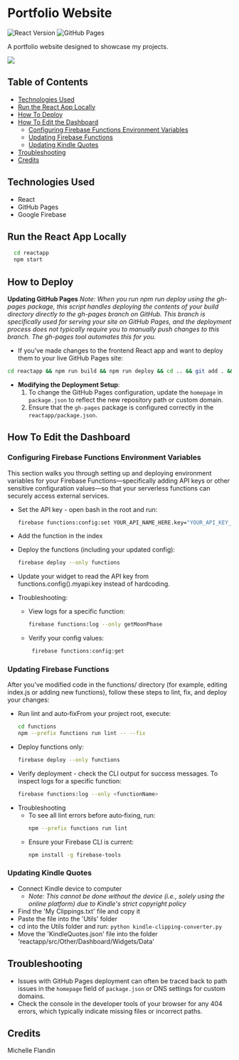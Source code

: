 # Portfolio Website

![React Version](https://img.shields.io/badge/React-18.2.0-61dafb.svg)
![GitHub Pages](https://img.shields.io/badge/Platform-GitHub%20Pages-222.svg)

A portfolio website designed to showcase my projects.

<a href="https://michellef.dev" target="_blank">
  <img src="https://img.shields.io/badge/Website-michellef.dev-6da360?style=for-the-badge">
</a>

## Table of Contents

- [Technologies Used](#technologies-used)
- [Run the React App Locally](#run-the-react-app-locally)
- [How To Deploy](#how-to-deploy)
- [How To Edit the Dashboard](#how-to-edit-the-dashboard)
  - [Configuring Firebase Functions Environment Variables](#configuring-firebase-functions-environment-variables)
  - [Updating Firebase Functions](#updating-firebase-functions)
  - [Updating Kindle Quotes](#updating-kindle-quotes)
- [Troubleshooting](#troubleshooting)
- [Credits](#credits)

## Technologies Used

- React
- GitHub Pages
- Google Firebase


## Run the React App Locally

```bash
  cd reactapp
  npm start
```

## How to Deploy

**Updating GitHub Pages**
_Note: When you run npm run deploy using the gh-pages package, this script handles deploying the contents of your build directory directly to the gh-pages branch on GitHub. This branch is specifically used for serving your site on GitHub Pages, and the deployment process does not typically require you to manually push changes to this branch. The gh-pages tool automates this for you._

- If you’ve made changes to the frontend React app and want to deploy them to your live GitHub Pages site:

```bash
cd reactapp && npm run build && npm run deploy && cd .. && git add . && git commit -m "Update" && git push origin main
```

- **Modifying the Deployment Setup**:
  1. To change the GitHub Pages configuration, update the `homepage` in `package.json` to reflect the new repository path or custom domain.
  2. Ensure that the `gh-pages` package is configured correctly in the `reactapp/package.json`.

## How To Edit the Dashboard

### Configuring Firebase Functions Environment Variables

This section walks you through setting up and deploying environment variables for your Firebase Functions—specifically adding API keys or other sensitive configuration values—so that your serverless functions can securely access external services.

- Set the API key - open bash in the root and run:
  ```bash
  firebase functions:config:set YOUR_API_NAME_HERE.key="YOUR_API_KEY_HERE"
  ```
- Add the function in the index
- Deploy the functions (including your updated config):
  ```bash
  firebase deploy --only functions
  ```
- Update your widget to read the API key from functions.config().myapi.key instead of hardcoding.
- Troubleshooting:

  - View logs for a specific function:
    ```bash
    firebase functions:log --only getMoonPhase
    ```
  - Verify your config values:
    ```bash
     firebase functions:config:get
    ```

### Updating Firebase Functions

After you've modified code in the functions/ directory (for example, editing index.js or adding new functions), follow these steps to lint, fix, and deploy your changes:
- Run lint and auto‑fixFrom your project root, execute:
  ```bash
  cd functions
  npm --prefix functions run lint -- --fix
  ```
- Deploy functions only:
  ```bash
  firebase deploy --only functions
  ```
- Verify deployment - check the CLI output for success messages. To inspect logs for a specific function:
  ```bash
  firebase functions:log --only <functionName>
  ```
- Troubleshooting
  - To see all lint errors before auto‑fixing, run:
    ```bash
    npm --prefix functions run lint
    ```
  - Ensure your Firebase CLI is current:
    ```bash
    npm install -g firebase-tools
    ```

### Updating Kindle Quotes

- Connect Kindle device to computer
  - _Note: This cannot be done without the device (i.e., solely using the online platform) due to Kindle's strict copyright policy_
- Find the 'My Clippings.txt' file and copy it
- Paste the file into the 'Utils' folder
- cd into the Utils folder and run: `python kindle-clipping-converter.py`
- Move the 'KindleQuotes.json' file into the folder 'reactapp/src/Other/Dashboard/Widgets/Data'

## Troubleshooting

- Issues with GitHub Pages deployment can often be traced back to path issues in the `homepage` field of `package.json` or DNS settings for custom domains.
- Check the console in the developer tools of your browser for any 404 errors, which typically indicate missing files or incorrect paths.

<!--
## To DO
- Pull changes locally
- Remove workflow for gh-pages deploy
- Add author for Brothers Karamazov in Books.json
- Add project data to json: 
    "fennec": {
        "title": "Fox Animation",
        "short": "An 8-bit inspired side-scrolling animation synced to music.",
        "long": "This React app renders a retro fox animation synced to an original music track. Built with HTML5 Canvas and React, the animation is modular and configurable, with sprite transitions and parallax backgrounds triggered by audio timing.",
        "tags": [
            "react",
            "canvas"
        ],
        "links": {
            "demo": "https://fennec.michellef.dev",
            "video": "",
            "repo": "https://github.com/michellevit/Fennec-Animation"
        }
    },
.github/workflows/deploy.yml
- Add Fennec screenshot
- Fix widgets
-->


## Credits

Michelle Flandin
